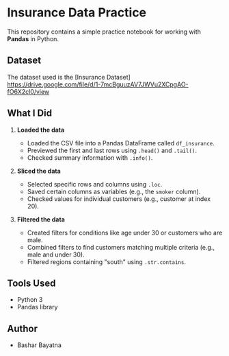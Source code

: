 # Insurance Data Practice

This repository contains a simple practice notebook for working with **Pandas** in Python.

## Dataset

The dataset used is the [Insurance Dataset] https://drive.google.com/file/d/1-7mcBguuzAV7JWVu2XCpgAO-fO6X2cl0/view

## What I Did

1. **Loaded the data**  
   - Loaded the CSV file into a Pandas DataFrame called `df_insurance`.  
   - Previewed the first and last rows using `.head()` and `.tail()`.  
   - Checked summary information with `.info()`.

2. **Sliced the data**  
   - Selected specific rows and columns using `.loc`.  
   - Saved certain columns as variables (e.g., the `smoker` column).  
   - Checked values for individual customers (e.g., customer at index 20).

3. **Filtered the data**  
   - Created filters for conditions like age under 30 or customers who are male.  
   - Combined filters to find customers matching multiple criteria (e.g., male and under 30).  
   - Filtered regions containing "south" using `.str.contains`.

## Tools Used

- Python 3  
- Pandas library  

## Author

- Bashar Bayatna
